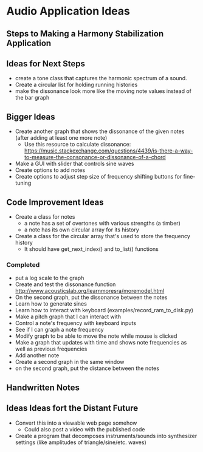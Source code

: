 # Audio Application Ideas

## Steps to Making a Harmony Stabilization Application

## Ideas for Next Steps
* create a tone class that captures the harmonic spectrum of a sound.
* Create a circular list for holding running histories
* make the dissonance look more like the moving note values instead of the bar graph

## Bigger Ideas
* Create another graph that shows the dissonance of the given notes (after adding at least one more note)
   - Use this resource to calculate dissonance: https://music.stackexchange.com/questions/4439/is-there-a-way-to-measure-the-consonance-or-dissonance-of-a-chord
* Make a GUI with slider that controls sine waves
* Create options to add notes
* Create options to adjust step size of frequency shifting buttons for fine-tuning

## Code Improvement Ideas
* Create a class for notes
   * a note has a set of overtones with various strengths (a timber)
   * a note has its own circular array for its history
* Create a class for the circular array that's used to store the frequency history
   * It should have get_next_index() and to_list() functions

### Completed
* put a log scale to the graph
* Create and test the dissonance function http://www.acousticslab.org/learnmoresra/moremodel.html
* On the second graph, put the dissonance between the notes
* Learn how to generate sines
* Learn how to interact with keyboard (examples/record_ram_to_disk.py)
* Make a pitch graph that I can interact with
* Control a note's frequency with keyboard inputs
* See if I can graph a note frequency
* Modify graph to be able to move the note while mouse is clicked
* Make a graph that updates with time and shows note frequencies as well as previous frequencies
* Add another note
* Create a second graph in the same window
* on the second graph, put the distance between the notes

## Handwritten Notes


## Ideas Ideas fort the Distant Future
* Convert this into a viewable web page somehow
  * Could also post a video with the published code
* Create a program that decomposes instruments/sounds into synthesizer settings (like amplitudes of triangle/sine/etc. waves)